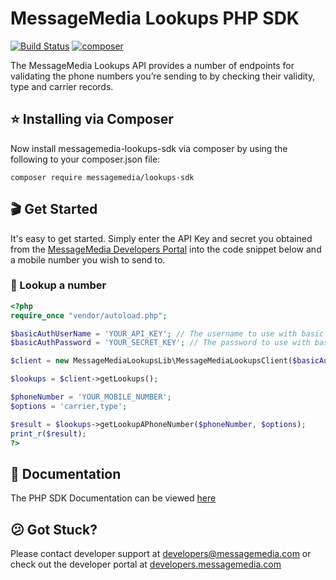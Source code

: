 # MessageMedia Lookups PHP SDK
[![Build Status](https://travis-ci.org/messagemedia/lookups-php-sdk.svg?branch=master)](https://travis-ci.org/messagemedia/lookups-php-sdk)
[![composer](https://img.shields.io/badge/composer-v1.0.0-orange.svg)](https://packagist.org/packages/messagemedia/lookups-sdk)

The MessageMedia Lookups API provides a number of endpoints for validating the phone numbers you’re sending to by checking their validity, type and carrier records.

## ⭐️ Installing via Composer
Now install messagemedia-lookups-sdk via composer by using the following to your composer.json file:
```
composer require messagemedia/lookups-sdk
```

## 🎬 Get Started
It's easy to get started. Simply enter the API Key and secret you obtained from the [MessageMedia Developers Portal](https://developers.messagemedia.com) into the code snippet below and a mobile number you wish to send to.

### 👀 Lookup a number
```php
<?php
require_once "vendor/autoload.php";

$basicAuthUserName = 'YOUR_API_KEY'; // The username to use with basic authentication
$basicAuthPassword = 'YOUR_SECRET_KEY'; // The password to use with basic authentication

$client = new MessageMediaLookupsLib\MessageMediaLookupsClient($basicAuthUserName, $basicAuthPassword);

$lookups = $client->getLookups();

$phoneNumber = 'YOUR_MOBILE_NUMBER';
$options = 'carrier,type';

$result = $lookups->getLookupAPhoneNumber($phoneNumber, $options);
print_r($result);
?>
```

## 📕 Documentation
The PHP SDK Documentation can be viewed [here](DOCUMENTATION.md)

## 😕 Got Stuck?
Please contact developer support at developers@messagemedia.com or check out the developer portal at [developers.messagemedia.com](https://developers.messagemedia.com/)
